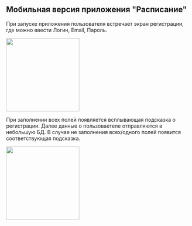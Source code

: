 ## Мобильная версия приложения "Расписание"

При запуске приложения пользователя встречает экран регистрации, где можно ввести Логин, Email, Пароль. 

<img src ="https://github.com/OblikK/Hackaton/blob/main/reg.png?raw=true" width = "200">

При заполнении всех полей появляется всплывающая подсказка о регистрации.
Далее данные о пользоваетеле отправляются в небольшую БД.
В случае не заполнения всех/одного полей появится соответствующая подсказка.

<img src ="https://github.com/OblikK/Hackaton/blob/main/auth.png?raw=true" width = "200">

